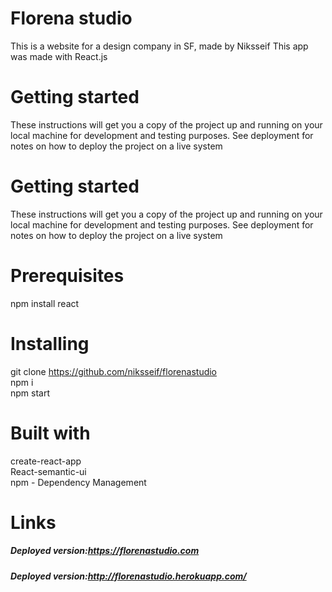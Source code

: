 
# Florena studio
This is a website for a design company in SF, made by Niksseif 
This app was made with React.js
# Getting started
These instructions will get you a copy of the project up and running on your local machine for development and testing purposes. See deployment for notes on how to deploy the project on a live system
# Getting started
These instructions will get you a copy of the project up and running on your local machine for development and testing purposes. See deployment for notes on how to deploy the project on a live system
# Prerequisites
npm install react 
# Installing
git clone https://github.com/niksseif/florenastudio <br>
npm i <br>
npm start <br>
# Built with
create-react-app <br>
React-semantic-ui <br>
npm - Dependency Management <br>


# Links 
##### Deployed version:https://florenastudio.com <br>
##### Deployed version:http://florenastudio.herokuapp.com/ <br>

